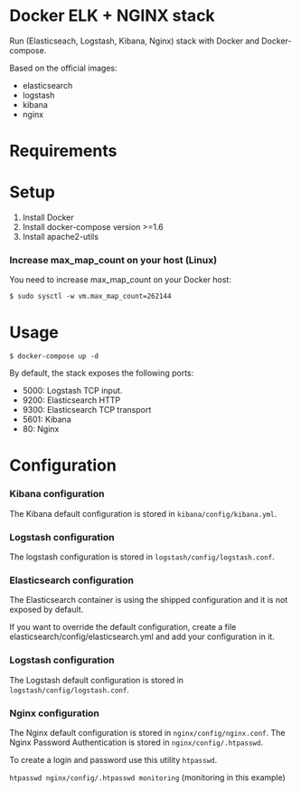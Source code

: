 
# Docker ELK + NGINX stack
Run (Elasticseach, Logstash, Kibana, Nginx) stack with Docker and Docker-compose.

Based on the official images:
 - elasticsearch
 - logstash 
 -  kibana
 - nginx

# Requirements

# Setup

1. Install Docker 
2. Install docker-compose version >=1.6 
3. Install apache2-utils

### Increase max_map_count on your host (Linux)

You need to increase max_map_count on your Docker host:

```$ sudo sysctl -w vm.max_map_count=262144```

# Usage

```$ docker-compose up -d```

By default, the stack exposes the following ports:

 - 5000: Logstash TCP input. 
 - 9200: Elasticsearch HTTP 
 - 9300: Elasticsearch TCP transport 
 - 5601: Kibana 
 - 80: Nginx

# Configuration

### Kibana configuration

The Kibana default configuration is stored in ```kibana/config/kibana.yml```.

### Logstash configuration

The logstash configuration is stored in ```logstash/config/logstash.conf```.

### Elasticsearch configuration

The Elasticsearch container is using the shipped configuration and it is not exposed by default.

If you want to override the default configuration, create a file elasticsearch/config/elasticsearch.yml and add your configuration in it.

### Logstash configuration

The Logstash default configuration is stored in ```logstash/config/logstash.conf```.

### Nginx configuration

The Nginx default configuration is stored in ```nginx/config/nginx.conf```.
The Nginx Password Authentication is stored in ```nginx/config/.htpasswd```. 

To create a login and password use this utility ```htpasswd```.

```htpasswd nginx/config/.htpasswd monitoring```  (monitoring in this example)

